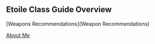 ## Etoile Class Guide Overview


[Weapons Recommendations](Weapon Recommendations)   

[About Me](about.md)

